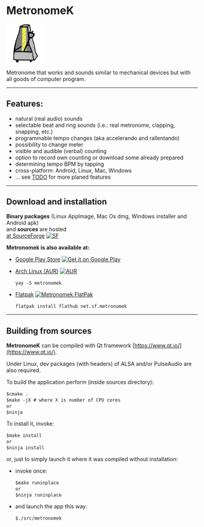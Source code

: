 # MetronomeK

<img src="resources/metronomek.png" width="20%" height="20%" />

Metronome that works and sounds similar to mechanical devices
but with all goods of computer program.

--------------------------

## Features:
  - natural (real audio) sounds
  - selectable beat and ring sounds (i.e.: real metronome, clapping, snapping, etc.)
  - programmable tempo changes (aka accelerando and rallentando)
  - possibility to change meter
  - visible and audible (verbal) counting
  - option to record own counting or download some already prepared
  - determining tempo BPM by tapping
  - cross-platform: Android, Linux, Mac, Windows
  - ... see [TODO](TODO.md) for more planed features

--------------------------

## Download and installation
**Binary packages**  (Linux AppImage, Mac Os dmg, Windows installer and Android apk)  
and **sources** are hosted  
 [at SourceForge](https://sourceforge.net/projects/metronomek/files/)
 [<img src="https://a.fsdn.com/con/app/sf-download-button" alt="SF" width="17%">](https://sourceforge.net/projects/metronomek/files/)

**Metronomek is also available at:**

  - [Google Play Store](https://play.google.com/store/apps/details?id=net.sf.metronomek)
    [<img src="https://play.google.com/intl/en_us/badges/images/generic/en_badge_web_generic.png"
    alt="Get it on Google Play"
    width="15%">](https://play.google.com/store/apps/details?id=net.sf.metronomek)

  - [Arch Linux (AUR)](https://aur.archlinux.org/packages/metronomek/)
    [<img src="https://upload.wikimedia.org/wikipedia/commons/a/a5/Archlinux-icon-crystal-64.svg" alt="AUR" width="5%">](https://aur.archlinux.org/packages/metronomek/)  
    ```
    yay -S metronomek
    ```

  - [Flatpak](https://flathub.org/apps/details/net.sf.metronomek)
    [<img src="https://flathub.org/assets/themes/flathub/flathub-logo-toolbar.svg"
    alt="Metronomek FlatPak"
    width="100">](https://flathub.org/apps/details/net.sf.metronomek)  
    ```
    flatpak install flathub net.sf.metronomek
    ```

--------------------------
## Building from sources

**MetronomeK** can be compiled with Qt framework [https://www.qt.io/](https://www.qt.io/).

Under Linux, dev packages (with headers) of ALSA and/or PulseAudio are also required.

To build the application perform (inside sources directory):

```
$cmake .
$make -jX # where X is number of CPU cores
or
$ninja
```
To install it, invoke:

```
$make install
or
$ninja install
```

or, just to simply launch it where it was compiled without installation:

 - invoke once:

    ```
    $make runinplace
    or
    $ninja runinplace
    ```

 - and launch the app this way:

    ```
    $./src/metronomek
    ```
